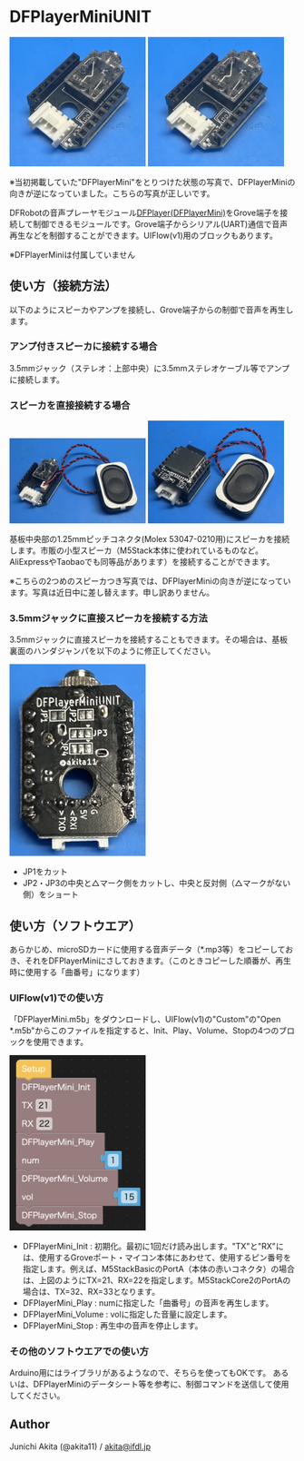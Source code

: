 # DFPlayerMiniUNIT

<img src="https://github.com/akita11/DFPlayerMiniUNIT/blob/main/DFPlayerMiniUNIT.jpg" width="240px">

<img src="https://github.com/akita11/DFPlayerMiniUNIT/blob/main/DFPlayerMiniUNIT_w_Mini.jpg" width="240px">

※当初掲載していた"DFPlayerMini"をとりつけた状態の写真で、DFPlayerMiniの向きが逆になっていました。こちらの写真が正しいです。

DFRobotの音声プレーヤモジュール[DFPlayer(DFPlayerMini)](https://www.switch-science.com/products/4291)をGrove端子を接続して制御できるモジュールです。Grove端子からシリアル(UART)通信で音声再生などを制御することができます。UIFlow(v1)用のブロックもあります。

※DFPlayerMiniは付属していません


## 使い方（接続方法）

以下のようにスピーカやアンプを接続し、Grove端子からの制御で音声を再生します。


### アンプ付きスピーカに接続する場合

3.5mmジャック（ステレオ：上部中央）に3.5mmステレオケーブル等でアンプに接続します。


### スピーカを直接接続する場合

<img src="https://github.com/akita11/DFPlayerMiniUNIT/blob/main/DFPlayerMiniUNIT_spk.jpg" width="240px">

<img src="https://github.com/akita11/DFPlayerMiniUNIT/blob/main/DFPlayerMiniUNIT_spk_w_Mini.jpg" width="240px">

基板中央部の1.25mmピッチコネクタ(Molex 53047-0210用)にスピーカを接続します。市販の小型スピーカ（M5Stack本体に使われているものなど。AliExpressやTaobaoでも同等品があります）を接続することができます。

※こちらの2つめのスピーカつき写真では、DFPlayerMiniの向きが逆になっています。写真は近日中に差し替えます。申し訳ありません。


### 3.5mmジャックに直接スピーカを接続する方法

3.5mmジャックに直接スピーカを接続することもできます。その場合は、基板裏面のハンダジャンパを以下のように修正してください。

<img src="https://github.com/akita11/DFPlayerMiniUNIT/blob/main/DFPlayerMiniUNIT_back.jpg" width="240px">

- JP1をカット
- JP2・JP3の中央と△マーク側をカットし、中央と反対側（△マークがない側）をショート


## 使い方（ソフトウエア）

あらかじめ、microSDカードに使用する音声データ（*.mp3等）をコピーしておき、それをDFPlayerMiniにさしておきます。（このときコピーした順番が、再生時に使用する「曲番号」になります）

### UIFlow(v1)での使い方

「DFPlayerMini.m5b」をダウンロードし、UIFlow(v1)の"Custom"の"Open *.m5b"からこのファイルを指定すると、Init、Play、Volume、Stopの4つのブロックを使用できます。

<img src="https://github.com/akita11/DFPlayerMiniUNIT/blob/main/DFPlayerMini_Block.png" width="240px">

- DFPlayerMini_Init : 初期化。最初に1回だけ読み出します。"TX"と"RX"には、使用するGroveポート・マイコン本体にあわせて、使用するピン番号を指定します。例えば、M5StackBasicのPortA（本体の赤いコネクタ）の場合は、上図のようにTX=21、RX=22を指定します。M5StackCore2のPortAの場合は、TX=32、RX=33となります。
- DFPlayerMini_Play : numに指定した「曲番号」の音声を再生します。
- DFPlayerMini_Volume : volに指定した音量に設定します。
- DFPlayerMini_Stop : 再生中の音声を停止します。


### その他のソフトウエアでの使い方

Arduino用にはライブラリがあるようなので、そちらを使ってもOKです。
あるいは、DFPlayerMiniのデータシート等を参考に、制御コマンドを送信して使用してください。

## Author

Junichi Akita (@akita11) / akita@ifdl.jp
